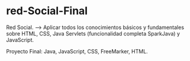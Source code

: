 # red-Social-Final
Red Social. --> Aplicar todos los conocimientos básicos y fundamentales sobre HTML, CSS, Java Servlets (funcionalidad completa SparkJava) y JavaScript.

Proyecto Final: Java, JavaScript, CSS, FreeMarker, HTML. 
